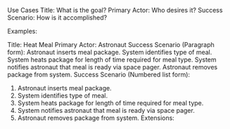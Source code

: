 
Use Cases
Title: What is the goal?
Primary Actor: Who desires it?
Success Scenario: How is it accomplished?

Examples:

Title: Heat Meal
Primary Actor: Astronaut
Success Scenario (Paragraph form): Astronaut inserts meal package. System identifies type of meal. System heats package for length of time required for meal type. System notifies astronaut that meal is ready via space pager. Astronaut removes package from system.
Success Scenario (Numbered list form):

 1. Astronaut inserts meal package.
 2. System identifies type of meal.
 3. System heats package for length of time required for meal type.
 4. System notifies astronaut that meal is ready via space pager.
 5. Astronaut removes package from system.
Extensions:



<!--stackedit_data:
eyJoaXN0b3J5IjpbMTMxNzI2OTc0M119
-->